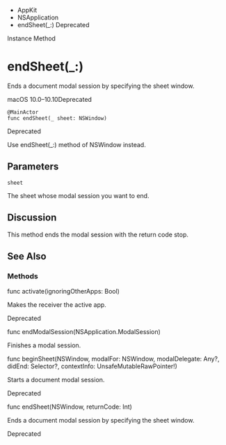 

- AppKit
- NSApplication
-  endSheet(\_:) Deprecated

Instance Method

# endSheet(\_:)

Ends a document modal session by specifying the sheet window.

macOS 10.0–10.10Deprecated

``` source
@MainActor
func endSheet(_ sheet: NSWindow)
```

Deprecated

Use endSheet(_:) method of NSWindow instead.

## Parameters 

`sheet`  

The sheet whose modal session you want to end.

## Discussion

This method ends the modal session with the return code stop.

## See Also

### Methods

func activate(ignoringOtherApps: Bool)

Makes the receiver the active app.

Deprecated

func endModalSession(NSApplication.ModalSession)

Finishes a modal session.

func beginSheet(NSWindow, modalFor: NSWindow, modalDelegate: Any?, didEnd: Selector?, contextInfo: UnsafeMutableRawPointer!)

Starts a document modal session.

Deprecated

func endSheet(NSWindow, returnCode: Int)

Ends a document modal session by specifying the sheet window.

Deprecated

